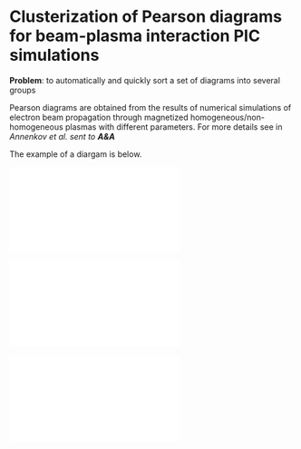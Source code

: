 # Clusterization of Pearson diagrams for beam-plasma interaction PIC simulations

**Problem**: to automatically and quickly sort a set of diagrams into several groups

Pearson diagrams are obtained from the results of numerical simulations of electron beam propagation through magnetized homogeneous/non-homogeneous plasmas with different parameters. For more details see in *Annenkov et al. sent to **A&A***

The example of a diargam is below.

![processing](figures/processing.pdf?raw=True)

![results](figures/clusterization.pdf?raw=True)

![results_histogram](figures/histograms_sm.pdf?raw=True)


